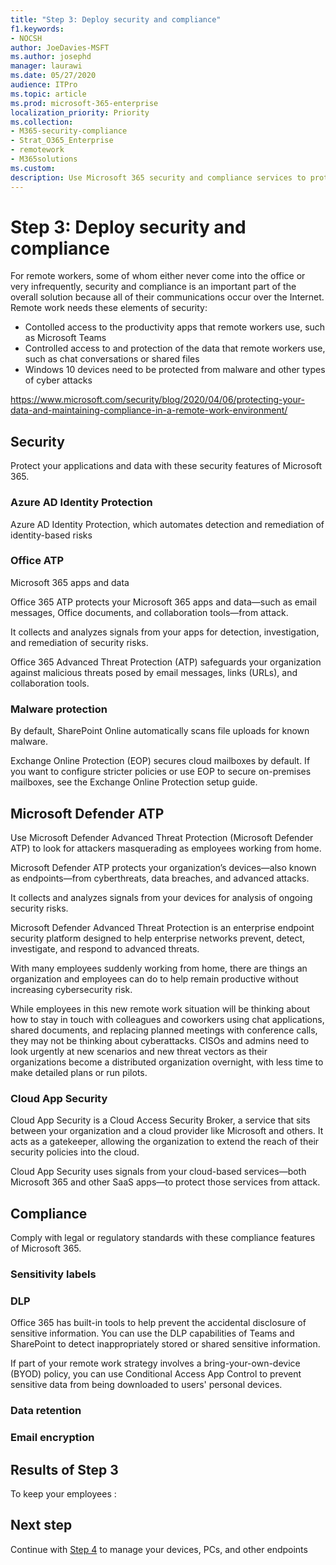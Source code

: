```yaml
---
title: "Step 3: Deploy security and compliance"
f1.keywords:
- NOCSH
author: JoeDavies-MSFT
ms.author: josephd
manager: laurawi
ms.date: 05/27/2020
audience: ITPro
ms.topic: article
ms.prod: microsoft-365-enterprise
localization_priority: Priority
ms.collection: 
- M365-security-compliance
- Strat_O365_Enterprise
- remotework
- M365solutions
ms.custom:
description: Use Microsoft 365 security and compliance services to protect your apps, data, and devices.
---
```


# Step 3: Deploy security and compliance

For remote workers, some of whom either never come into the office or very infrequently, security and compliance is an important part of the overall solution because all of their communications occur over the Internet. Remote work needs these elements of security:

- Contolled access to the productivity apps that remote workers use, such as Microsoft Teams 
- Controlled access to and protection of the data that remote workers use, such as chat conversations or shared files
- Windows 10 devices need to be protected from malware and other types of cyber attacks

https://www.microsoft.com/security/blog/2020/04/06/protecting-your-data-and-maintaining-compliance-in-a-remote-work-environment/

## Security

Protect your applications and data with these security features of Microsoft 365.

### Azure AD Identity Protection

Azure AD Identity Protection, which automates detection and remediation of identity-based risks

### Office ATP 

Microsoft 365 apps and data

Office 365 ATP protects your Microsoft 365 apps and data—such as email messages, Office documents, and collaboration tools—from attack.

It collects and analyzes signals from your apps for detection, investigation, and remediation of security risks.

‎Office 365 Advanced Threat Protection‎ (‎ATP‎) safeguards your organization against malicious threats posed by email messages, links (URLs), and collaboration tools.


### Malware protection

By default, ‎SharePoint‎ Online automatically scans file uploads for known malware. ‎

Exchange Online Protection‎ (‎EOP‎) secures cloud mailboxes by default. If you want to configure stricter policies or use ‎EOP‎ to secure on-premises mailboxes, see the ‎Exchange Online Protection‎ setup guide.

## Microsoft Defender ATP

Use ‎Microsoft Defender Advanced Threat Protection‎ (‎Microsoft‎ Defender ‎ATP‎) to look for attackers masquerading as employees working from home.


Microsoft Defender ATP protects your organization’s devices—also known as endpoints—from cyberthreats, data breaches, and advanced attacks.

It collects and analyzes signals from your devices for analysis of ongoing security risks.

Microsoft Defender Advanced Threat Protection is an enterprise endpoint security platform designed to help enterprise networks prevent, detect, investigate, and respond to advanced threats.

With many employees suddenly working from home, there are things an organization and employees can do to help remain productive without increasing cybersecurity risk.

While employees in this new remote work situation will be thinking about how to stay in touch with colleagues and coworkers using chat applications, shared documents, and replacing planned meetings with conference calls, they may not be thinking about cyberattacks. CISOs and admins need to look urgently at new scenarios and new threat vectors as their organizations become a distributed organization overnight, with less time to make detailed plans or run pilots.

### Cloud App Security

Cloud App Security is a Cloud Access Security Broker, a service that sits between your organization and a cloud provider like Microsoft and others. It acts as a gatekeeper, allowing the organization to extend the reach of their security policies into the cloud.

Cloud App Security uses signals from your cloud-based services—both Microsoft 365 and other SaaS apps—to protect those services from attack.





## Compliance

Comply with legal or regulatory standards with these compliance features of Microsoft 365.

### Sensitivity labels


### DLP

‎Office 365‎ has built-in tools to help prevent the accidental disclosure of sensitive information. You can use the ‎DLP‎ capabilities of ‎Teams‎ and ‎SharePoint‎ to detect inappropriately stored or shared sensitive information.

If part of your remote work strategy involves a bring-your-own-device (BYOD) policy, you can use Conditional Access App Control to prevent sensitive data from being downloaded to users' personal devices.

### Data retention


### Email encryption




## Results of Step 3

To keep your employees :



## Next step

Continue with [Step 4](empower-people-to-work-remotely-manage-endpoints.md) to manage your devices, PCs, and other endpoints
